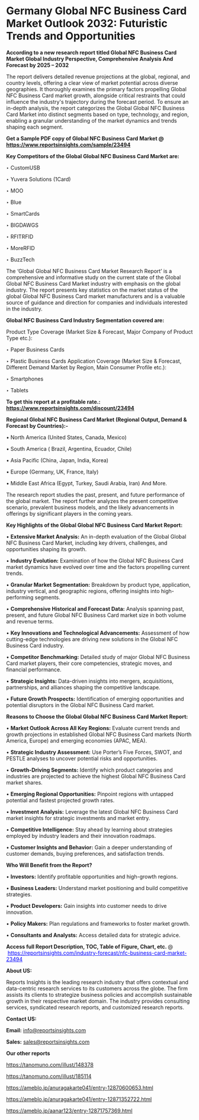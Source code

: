 # Germany Global NFC Business Card Market Outlook 2032: Futuristic Trends and Opportunities

<strong>According to a new research report titled Global NFC Business Card Market Global Industry Perspective, Comprehensive Analysis And Forecast by 2025 – 2032</strong>

The report delivers detailed revenue projections at the global, regional, and country levels, offering a clear view of market potential across diverse geographies. It thoroughly examines the primary factors propelling Global NFC Business Card market growth, alongside critical restraints that could influence the industry's trajectory during the forecast period. To ensure an in-depth analysis, the report categorizes the Global Global NFC Business Card Market into distinct segments based on type, technology, and region, enabling a granular understanding of the market dynamics and trends shaping each segment.

<strong>Get a Sample PDF copy of Global NFC Business Card Market </strong><strong>@<a href=https://www.reportsinsights.com/sample/23494 style=color:#0000ff;> https://www.reportsinsights.com/sample/23494</a></strong></font>

<strong>Key Competitors of the Global Global NFC Business Card Market are:</strong>

‣ CustomUSB

‣ Yuvera Solutions (1Card)

‣ MOO

‣ Blue

‣ SmartCards

‣ BIGDAWGS

‣ RFITRFID

‣ MoreRFID

‣ BuzzTech

The ‘Global Global NFC Business Card Market Research Report’ is a comprehensive and informative study on the current state of the Global Global NFC Business Card Market industry with emphasis on the global industry. The report presents key statistics on the market status of the global Global NFC Business Card market manufacturers and is a valuable source of guidance and direction for companies and individuals interested in the industry.

<strong>Global NFC Business Card Industry Segmentation covered are:</strong>

Product Type Coverage (Market Size & Forecast, Major Company of Product Type etc.):

‣ Paper Business Cards

‣ Plastic Business Cards
Application Coverage (Market Size & Forecast, Different Demand Market by Region, Main Consumer Profile etc.):

‣ Smartphones

‣ Tablets

<strong>To get this report at a profitable rate.: <a href=https://www.reportsinsights.com/discount/23494 style=color:#0000ff;>https://www.reportsinsights.com/discount/23494</a></strong></font>

<strong>Regional Global NFC Business Card Market (Regional Output, Demand &amp; Forecast by Countries):-</strong>

• North America (United States, Canada, Mexico)

• South America ( Brazil, Argentina, Ecuador, Chile)

• Asia Pacific (China, Japan, India, Korea)

• Europe (Germany, UK, France, Italy)

• Middle East Africa (Egypt, Turkey, Saudi Arabia, Iran) And More.

The research report studies the past, present, and future performance of the global market. The report further analyzes the present competitive scenario, prevalent business models, and the likely advancements in offerings by significant players in the coming years.

<strong>Key Highlights of the Global Global NFC Business Card Market Report:</strong>

• <strong>Extensive Market Analysis:</strong> An in-depth evaluation of the Global Global NFC Business Card Market, including key drivers, challenges, and opportunities shaping its growth.

• <strong>Industry Evolution:</strong> Examination of how the Global NFC Business Card market dynamics have evolved over time and the factors propelling current trends.

• <strong>Granular Market Segmentation:</strong> Breakdown by product type, application, industry vertical, and geographic regions, offering insights into high-performing segments.

• <strong>Comprehensive Historical and Forecast Data:</strong> Analysis spanning past, present, and future Global NFC Business Card market size in both volume and revenue terms.

• <strong>Key Innovations and Technological Advancements:</strong> Assessment of how cutting-edge technologies are driving new solutions in the Global NFC Business Card industry.

• <strong>Competitor Benchmarking:</strong> Detailed study of major Global NFC Business Card market players, their core competencies, strategic moves, and financial performance.

• <strong>Strategic Insights:</strong> Data-driven insights into mergers, acquisitions, partnerships, and alliances shaping the competitive landscape.

• <strong>Future Growth Prospects:</strong> Identification of emerging opportunities and potential disruptors in the Global NFC Business Card market.

<strong>Reasons to Choose the Global Global NFC Business Card Market Report:</strong>

• <strong>Market Outlook Across All Key Regions:</strong> Evaluate current trends and growth projections in established Global NFC Business Card markets (North America, Europe) and emerging economies (APAC, MEA).

• <strong>Strategic Industry Assessment:</strong> Use Porter’s Five Forces, SWOT, and PESTLE analyses to uncover potential risks and opportunities.

• <strong>Growth-Driving Segments:</strong> Identify which product categories and industries are projected to achieve the highest Global NFC Business Card market shares.

• <strong>Emerging Regional Opportunities:</strong> Pinpoint regions with untapped potential and fastest projected growth rates.

• <strong>Investment Analysis:</strong> Leverage the latest Global NFC Business Card market insights for strategic investments and market entry.

• <strong>Competitive Intelligence:</strong> Stay ahead by learning about strategies employed by industry leaders and their innovation roadmaps.

• <strong>Customer Insights and Behavior:</strong> Gain a deeper understanding of customer demands, buying preferences, and satisfaction trends.

<strong>Who Will Benefit from the Report?</strong>

• <strong>Investors:</strong> Identify profitable opportunities and high-growth regions.

• <strong>Business Leaders:</strong> Understand market positioning and build competitive strategies.

• <strong>Product Developers:</strong> Gain insights into customer needs to drive innovation.

• <strong>Policy Makers:</strong> Plan regulations and frameworks to foster market growth.

• <strong>Consultants and Analysts:</strong> Access detailed data for strategic advice.
</ul>
<strong>Access full Report Description, TOC, Table of Figure, Chart, etc. </strong>@  <a href=https://reportsinsights.com/industry-forecast/nfc-business-card-market-23494 style=color:#0000ff;>https://reportsinsights.com/industry-forecast/nfc-business-card-market-23494</a></font>

<strong><strong>About US</strong>:</strong>

Reports Insights is the leading research industry that offers contextual and data-centric research services to its customers across the globe. The firm assists its clients to strategize business policies and accomplish sustainable growth in their respective market domain. The industry provides consulting services, syndicated research reports, and customized research reports.

<strong>Contact US:</strong>

<p class=""""><b>Email:</b> <a href=mailto:info@reportsinsights.com>info@reportsinsights.com</a></p>
<p class=""""><b>Sales:</b> <a href=mailto:sales@reportsinsights.com>sales@reportsinsights.com</a></p>

<strong>Our other reports</strong>

<a href=https://tanomuno.com/illust/148378>https://tanomuno.com/illust/148378</a>

<a href=https://tanomuno.com/illust/185114>https://tanomuno.com/illust/185114</a>

<a href=https://ameblo.jp/anuragakarte041/entry-12870600653.html>https://ameblo.jp/anuragakarte041/entry-12870600653.html</a>

<a href=https://ameblo.jp/anuragakarte041/entry-12871352722.html>https://ameblo.jp/anuragakarte041/entry-12871352722.html</a>

<a href=https://ameblo.jp/aanar123/entry-12871757369.html>https://ameblo.jp/aanar123/entry-12871757369.html</a>
